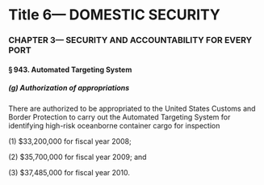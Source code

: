 
# Title 6— DOMESTIC SECURITY
### CHAPTER 3— SECURITY AND ACCOUNTABILITY FOR EVERY PORT
#### § 943. Automated Targeting System
##### (g) Authorization of appropriations

There are authorized to be appropriated to the United States Customs and Border Protection to carry out the Automated Targeting System for identifying high-risk oceanborne container cargo for inspection

(1) $33,200,000 for fiscal year 2008;

(2) $35,700,000 for fiscal year 2009; and

(3) $37,485,000 for fiscal year 2010.
